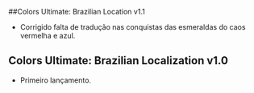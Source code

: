 ##Colors Ultimate: Brazilian Location v1.1
- Corrigido falta de tradução nas conquistas das esmeraldas do caos vermelha e azul.

## Colors Ultimate: Brazilian Localization v1.0
- Primeiro lançamento.